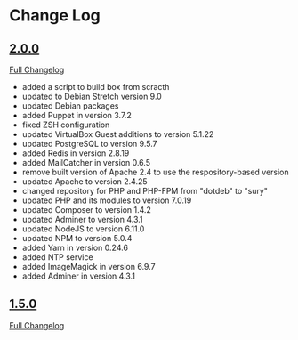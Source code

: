 # Change Log

## [2.0.0](https://github.com/jack-in-the-box/box/tree/2.0.0)
[Full Changelog](https://github.com/jack-in-the-box/v2/compare/1.5.0...2.0.0)

- added a script to build box from scracth
- updated to Debian Stretch version 9.0
- updated Debian packages
- added Puppet in version 3.7.2
- fixed ZSH configuration
- updated VirtualBox Guest additions to version 5.1.22
- updated PostgreSQL to version 9.5.7
- added Redis in version 2.8.19
- added MailCatcher in version 0.6.5
- remove built version of Apache 2.4 to use the respository-based version
- updated Apache to version 2.4.25
- changed repository for PHP and PHP-FPM from "dotdeb" to "sury"
- updated PHP and its modules to version 7.0.19
- updated Composer to version 1.4.2
- updated Adminer to version 4.3.1
- updated NodeJS to version 6.11.0
- updated NPM to version 5.0.4
- added Yarn in version 0.24.6
- added NTP service
- added ImageMagick in version 6.9.7
- added Adminer in version 4.3.1

## [1.5.0](https://github.com/jack-in-the-box/box/tree/1.5.0)
[Full Changelog](https://github.com/jack-in-the-box/v2/compare/1.0.0...1.5.0)
